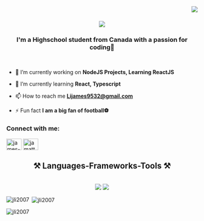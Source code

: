 <img align="right" src="https://visitor-badge.laobi.icu/badge?page_id=JLi2007.JLi2007" />

<h1 align="center">
    <img src="https://readme-typing-svg.herokuapp.com/?font=Righteous&size=35&center=true&vCenter=true&width=500&color=F7C300&height=70&duration=4000&lines=Welcome+💫;My+name+is+James+Li!;" />
</h1>
<h3 align="center">I'm a Highschool student from Canada with a passion for coding💫</h3>
<br/>

- 🔭 I’m currently working on **NodeJS Projects, Learning ReactJS**

- 🌱 I’m currently learning **React, Typescript**

- 📫 How to reach me **Lijames9532@gmail.com**

- ⚡ Fun fact **I am a big fan of football⚽**

<h3 align="left">Connect with me:</h3>
<p align="left">
<a href="https://linkedin.com/in/james-li-a81004275" target="blank"><img align="center" src="https://raw.githubusercontent.com/rahuldkjain/github-profile-readme-generator/master/src/images/icons/Social/linked-in-alt.svg" alt="james-li-a81004275" height="30" width="40" /></a>
<a href="https://discord.gg/jamatt" target="blank"><img align="center" src="https://raw.githubusercontent.com/rahuldkjain/github-profile-readme-generator/master/src/images/icons/Social/discord.svg" alt="jamatt" height="30" width="40" /></a>
</p>

<h2 align="center">⚒️ Languages-Frameworks-Tools ⚒️</h2>
<br/>
<div align="center">
    <img src="https://skillicons.dev/icons?i=react,bootstrap,html,css,vscode,github,git" />
    <img src="https://skillicons.dev/icons?i=nodejs,python,javascript,typescript,express"/><br>
</div>

<p><img align="left" src="https://github-readme-stats.vercel.app/api/top-langs?username=jli2007&show_icons=true&locale=en&layout=compact" alt="jli2007" /></p>

<p>&nbsp;<img align="center" src="https://github-readme-stats.vercel.app/api?username=jli2007&show_icons=true&locale=en" alt="jli2007" /></p>

<p><img align="center" src="https://github-readme-streak-stats.herokuapp.com/?user=jli2007&" alt="jli2007" /></p>
